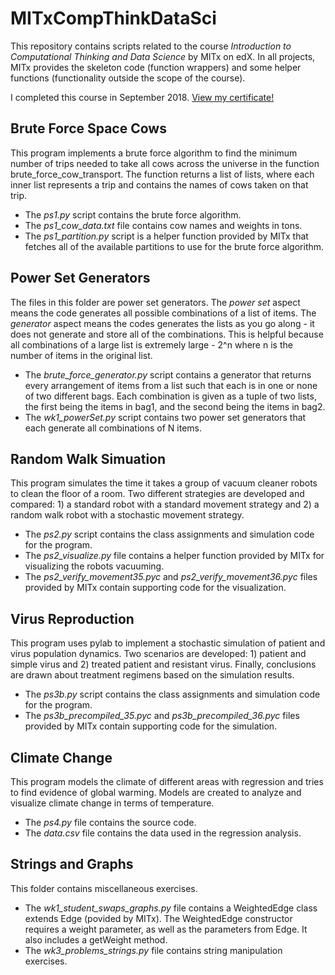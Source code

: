 # MITxCompThinkDataSci
This repository contains scripts related to the course _Introduction to Computational Thinking and Data Science_ by MITx on edX. In all projects, MITx provides the skeleton code (function wrappers) and some helper functions (functionality outside the scope of the course).

I completed this course in September 2018. [View my certificate!](https://courses.edx.org/certificates/574783ec7fa84ccd91859d6f63905e0b)

## Brute Force Space Cows
This program implements a brute force algorithm to find the minimum number of trips needed to take all cows across the universe in the function brute_force_cow_transport. The function returns a list of lists, where each inner list represents a trip and contains the names of cows taken on that trip.

* The _ps1.py_ script contains the brute force algorithm.  
* The _ps1_cow_data.txt_ file contains cow names and weights in tons.  
* The _ps1_partition.py_ script is a helper function provided by MITx that fetches all of the available 
partitions to use for the brute force algorithm.  

## Power Set Generators
The files in this folder are power set generators. The _power set_ aspect means the code generates all possible combinations of a list of items. The _generator_ aspect means the codes generates the lists as you go along - it does not generate and store all of the combinations. This is helpful because all combinations of a large list is extremely large - 2^n where n is the number of items in the original list.

* The _brute_force_generator.py_ script contains a generator that returns every arrangement of items from a list such that each is in one or none of two different bags. Each combination is given as a tuple of two lists, the first being the items in bag1, and the second being the items in bag2. 
* The _wk1_powerSet.py_ script contains two power set generators that each generate all combinations of N items.  

## Random Walk Simuation

This program simulates the time it takes a group of vacuum cleaner robots to clean the floor of a room. Two different strategies are developed and compared: 1) a standard robot with a standard movement strategy and 2) a random walk robot with a stochastic movement strategy.

* The _ps2.py_ script contains the class assignments and simulation code for the program.  
* The _ps2_visualize.py_ file contains a helper function provided by MITx for visualizing the robots vacuuming.  
* The _ps2_verify_movement35.pyc_ and _ps2_verify_movement36.pyc_ files provided by MITx contain supporting code for the visualization.  

## Virus Reproduction

This program uses pylab to implement a stochastic simulation of patient and virus population dynamics. Two scenarios are developed: 1) patient and simple virus and 2) treated patient and resistant virus. Finally, conclusions are drawn about treatment regimens based on the simulation results.

* The _ps3b.py_ script contains the class assignments and simulation code for the program.  
* The _ps3b_precompiled_35.pyc_ and _ps3b_precompiled_36.pyc_ files provided by MITx contain supporting code for the simulation.  

## Climate Change

This program models the climate of different areas with regression and tries to find evidence of global warming. Models are created to analyze and visualize climate change in terms of temperature. 

* The _ps4.py_ file contains the source code.
* The _data.csv_ file contains the data used in the regression analysis.

## Strings and Graphs
This folder contains miscellaneous exercises.

* The _wk1_student_swaps_graphs.py_ file contains a WeightedEdge class extends Edge (povided by MITx). The WeightedEdge constructor requires a weight parameter, as well as the parameters from Edge. It also includes a getWeight method.  
* The _wk3_problems_strings.py_ file contains string manipulation exercises.
